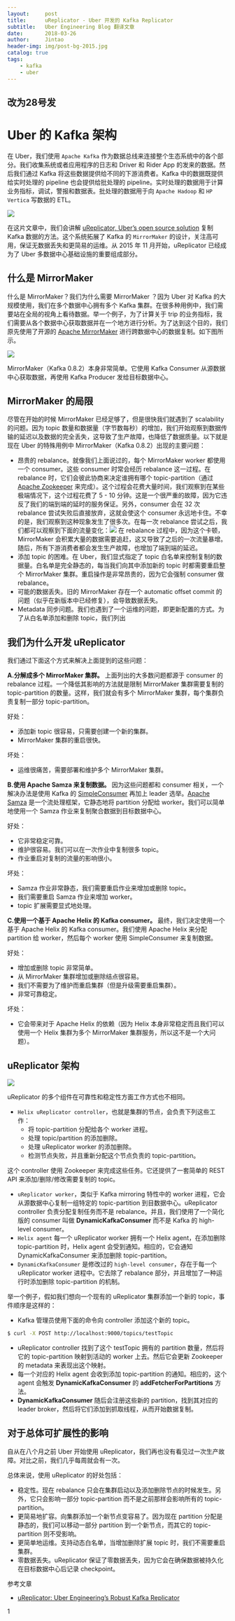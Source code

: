 ```yaml
---
layout:     post
title:      uReplicator - Uber 开发的 Kafka Replicator
subtitle:   Uber Engineering Blog 翻译文章
date:       2018-03-26
author:     Jintao
header-img: img/post-bg-2015.jpg
catalog: true
tags:
    - kafka
    - uber
---
```

## 改为28号发


# Uber 的 Kafka 架构
在 Uber，我们使用 `Apache Kafka` 作为数据总线来连接整个生态系统中的各个部分。我们收集系统或者应用程序的日志和 Driver 和 Rider App 的发来的数据。然后我们通过 Kafka 将这些数据提供给不同的下游消费者。Kafka 中的数据既提供给实时处理的 pipeline 也会提供给批处理的 pipeline。实时处理的数据用于计算业务指标，调试，警报和数据表。批处理的数据用于向 `Apache Hadoop` 和 `HP Vertica` 写数据的 ETL。

![](/img/post-img/2018-03-28/kafka-uber.png)

在这片文章中，我们会讲解 [uReplicator, Uber’s open source solution](https://github.com/uber/uReplicator) 复制 Kafka 数据的方法。这个系统拓展了 Kafka 的 `MirrorMaker` 的设计，关注高可用，保证无数据丢失和更简易的运维。从 2015 年 11 月开始，uReplicator 已经成为了 Uber 多数据中心基础设施的重要组成部分。

## 什么是 MirrorMaker
什么是 MirrorMaker？我们为什么需要 MirrorMaker ？因为 Uber 对 Kafka 的大规模使用，我们在多个数据中心拥有多个 Kafka 集群。在很多种用例中，我们需要站在全局的视角上看待数据。举一个例子，为了计算关于 trip 的业务指标，我们需要从各个数据中心获取数据并在一个地方进行分析。为了达到这个目的，我们原先使用了开源的 [Apache MirrorMaker](https://cwiki.apache.org/confluence/pages/viewpage.action?pageId=27846330) 进行跨数据中心的数据复制。如下图所示。

![](/img/post-img/2018-03-28/kafka-uber-mirror.png)

MirrorMaker（Kafka 0.8.2）本身非常简单。它使用 Kafka Consumer 从源数据中心获取数据，再使用 Kafka Producer 发给目标数据中心。

## MirrorMaker 的局限
尽管在开始的时候 MirrorMaker 已经足够了，但是很快我们就遇到了 scalability 的问题。因为 topic 数量和数据量（字节数每秒）的增加，我们开始观察到数据传输的延迟以及数据的完全丢失，这导致了生产故障，也降低了数据质量。以下就是现在 Uber 的特殊用例中 MirrorMaker（Kafka 0.8.2）出现的主要问题：
  - 昂贵的 rebalance。就像我们上面说过的，每个 MirrorMaker worker 都使用一个 consumer。这些 consumer 时常会经历 rebalance 这一过程。在 rebalance 时，它们会彼此协商来决定谁拥有哪个 topic-partition（通过 [Apache Zookeeper](https://zookeeper.apache.org/) 来完成）。这个过程会花费大量时间，我们观察到在某些极端情况下，这个过程花费了 5 - 10 分钟。这是一个很严重的故障，因为它违反了我们的端到端的延时的服务保证。另外，consumer 会在 32 次 rebalance 尝试失败后直接放弃，这就会使这个 consumer 永远地卡住。不幸的是，我们观察到这种现象发生了很多次。在每一次 rebalance 尝试之后，我们都可以观察到下面的流量变化：![](/img/post-img/2018-03-28/kafka-uber-rebalance.png) 在 rebalance 过程中，因为这个卡顿， MirrorMaker 会积累大量的数据需要追赶，这又导致了之后的一次流量暴增。随后，所有下游消费者都会发生生产故障，也增加了端到端的延迟。
  - 添加 topic 的困难。在 Uber，我们显式指定了 topic 白名单来控制复制的数据量。白名单是完全静态的，每当我们向其中添加新的 topic 时都需要重启整个 MirrorMaker 集群。重启操作是非常昂贵的，因为它会强制 consumer 做 rebalance。
  - 可能的数据丢失。旧的 MirrorMaker 存在一个 automatic offset commit 的问题（似乎在新版本中已经修复），会导致数据丢失。
  - Metadata 同步问题。我们也遇到了一个运维的问题，即更新配置的方式。为了从白名单添加和删除 topic，我们列出

## 我们为什么开发 uReplicator
我们通过下面这个方式来解决上面提到的这些问题：

**A.分解成多个 MirrorMaker 集群。** 上面列出的大多数问题都源于 consumer 的 rebalance 过程。一个降低其影响的方法就是限制 MirrorMaker 集群需要复制的 topic-partition 的数量。这样，我们就会有多个 MirrorMaker 集群，每个集群负责复制一部分 topic-partition。

好处：
 - 添加新 topic 很容易，只需要创建一个新的集群。
 - MirrorMaker 集群的重启很快。

坏处：
 - 运维很痛苦，需要部署和维护多个 MirrorMaker 集群。

**B.使用 Apache Samza 来复制数据。** 因为这些问题都和 consumer 相关，一个解决办法是使用 Kafka 的 [SimpleConsumer](https://cwiki.apache.org/confluence/display/KAFKA/0.8.0+SimpleConsumer+Example) 再加上 leader 选举。[Apache Samza](http://samza.apache.org/) 是一个流处理框架，它静态地将 partition 分配给 worker。我们可以简单地使用一个 Samza 作业来复制聚合数据到目标数据中心。

好处：
 - 它非常稳定可靠。
 - 维护很容易。我们可以在一次作业中复制很多 topic。
 - 作业重启对复制的流量的影响很小。

坏处：
 - Samza 作业非常静态，我们需要重启作业来增加或删除 topic。
 - 我们需要重启 Samza 作业来增加 worker。
 - topic 扩展需要显式地处理。

**C.使用一个基于 Apache Helix 的 Kafka consumer。** 最终，我们决定使用一个基于 Apache Helix 的 Kafka consumer。我们使用 Apache Helix 来分配 partition 给 worker，然后每个 worker 使用 SimpleConsumer 来复制数据。

好处：
 - 增加或删除 topic 非常简单。
 - 从 MirrorMaker 集群增加或删除结点很容易。
 - 我们不需要为了维护而重启集群（但是升级需要重启集群）。
 - 非常可靠稳定。

坏处：
 - 它会带来对于 Apache Helix 的依赖（因为 Helix 本身非常稳定而且我们可以使用一个 Helix 集群为多个 MirrorMaker 集群服务，所以这不是一个大问题）。

## uReplicator 架构

![](/img/post-img/2018-03-28/kafka-ureplicator.jpg)

uReplicator 的多个组件在可靠性和稳定性方面工作方式也不相同。

- `Helix uReplicator controller`，也就是集群的节点，会负责下列这些工作：
  - 将 topic-partition 分配给各个 worker 进程。
  - 处理 topic/partition 的添加删除。
  - 处理 uReplicator worker 的添加删除。
  - 检测节点失败，并且重新分配这个节点负责的 topic-partition。

这个 controller 使用 Zookeeper 来完成这些任务。它还提供了一套简单的 REST API 来添加/删除/修改需要复制的 topic。

- `uReplicator worker`，类似于 Kafka mirroring 特性中的 worker 进程，它会从源数据中心复制一组特定的 topic-partition 到目数据中心。uReplicator controller 负责分配复制任务而不是 rebalance。并且，我们使用了一个简化版的 consumer 叫做 **DynamicKafkaConsumer** 而不是 Kafka 的 high-level consumer。
- `Helix agent` 每一个 uReplicator worker 拥有一个 Helix agent，在添加删除 topic-partition 时，Helix agent 会受到通知。相应的，它会通知 DynamicKafkaConsumer 来添加删除 topic-partition。
- `DynamicKafkaConsumer` 是修改过的 `high-level consumer`，存在于每一个 uReplicator worker 进程中。它去除了 rebalance 部分，并且增加了一种运行时添加删除 topic-partition 的机制。

举一个例子，假如我们想向一个现有的 uReplicator 集群添加一个新的 topic，事件顺序是这样的：
 - Kafka 管理员使用下面的命令向 controller 添加这个新的 topic。
 ~~~bash
 $ curl -X POST http://localhost:9000/topics/testTopic
 ~~~
 - uReplicator controller 找到了这个 testTopic 拥有的 partition 数量，然后将它的 topic-partition 映射到活动的 worker 上去。然后它会更新 Zookeeper 的 metadata 来表现出这个映射。
 - 每一个对应的 Helix agent 会收到添加 topic-partition 的通知。相应的，这个 agent 会触发 **DynamicKafkaConsumer** 的 **addFetcherForPartitions** 方法。
 - **DynamicKafkaConsumer** 随后会注册这些新的 partition，找到其对应的 leader broker，然后将它们添加到抓取线程，从而开始数据复制。

## 对于总体可扩展性的影响
自从在八个月之前 Uber 开始使用 uReplicator，我们再也没有看见过一次生产故障。对比之前，我们几乎每周就会有一次。

总体来说，使用 uReplicator 的好处包括：
 - 稳定性。现在 rebalance 只会在集群启动以及添加删除节点的时候发生。另外，它只会影响一部分 topic-partition 而不是之前那样会影响所有的 topic-partition。
 - 更简易地扩容。向集群添加一个新节点变容易了。因为现在 partition 分配是静态的，我们可以移动一部分 partition 到一个新节点，而其它的 topic-partition 则不受影响。
 - 更简单地运维。支持动态白名单，当增加删除扩展 topic 时，我们不需要重启集群。
 - 零数据丢失。uReplicator 保证了零数据丢失，因为它会在确保数据被持久化在目标数据中心后记录 checkpoint。


参考文章
* [uReplicator: Uber Engineering’s Robust Kafka Replicator](https://eng.uber.com/ureplicator/)




















1
